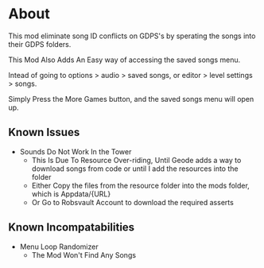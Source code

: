 # About
This mod eliminate song ID conflicts on GDPS's by sperating the songs into their GDPS folders.

This Mod Also Adds An Easy way of accessing the saved songs menu.

Intead of going to options > audio > saved songs, or editor > level settings > songs.

Simply Press the More Games button, and the saved songs menu will open up.

## Known Issues
- Sounds Do Not Work In the Tower
    - This Is Due To Resource Over-riding, Until Geode adds a way to download songs from code or until I add the resources into the folder
    - Either Copy the files from the resource folder into the mods folder, which is Appdata/{URL}
    - Or Go to Robsvault Account to download the required asserts

## Known Incompatabilities
- Menu Loop Randomizer
    - The Mod Won't Find Any Songs
